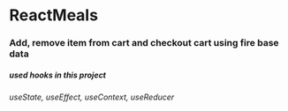 ﻿# ReactMeals

### Add, remove item from cart and checkout cart using fire base data

##### used hooks in this project
*useState, useEffect, useContext, useReducer*
